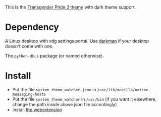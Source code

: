 This is the [Transgender Pride 2 theme](https://addons.mozilla.org/firefox/addon/transgender-pride-2/) with dark theme support.

Dependency
=======

A Linux desktop with xdg settings portal. Use [darkman](https://darkman.whynothugo.nl/) if your desktop doesn't come with one.

The `python-dbus` package (or named otherwise).

Install
=======

* Put the file `system_theme_watcher.json` in `/usr/lib/mozilla/native-messaging-hosts`
* Put the file `system_theme_watcher` in `/usr/bin` (if you want it elsewhere, change the path inside above json file accordingly)
* Install [the webextension](https://addons.mozilla.org/firefox/addon/transgender-pride-3/)
